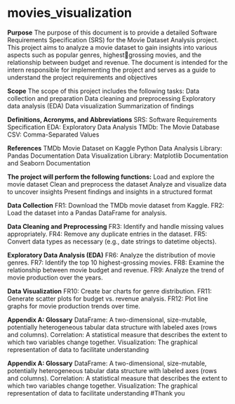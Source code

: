 # movies_visualization
**Purpose**
The purpose of this document is to provide a detailed Software Requirements
Specification (SRS) for the Movie Dataset Analysis project. This project aims to analyze
a movie dataset to gain insights into various aspects such as popular genres, highestgrossing movies, and the relationship between budget and revenue. The document is
intended for the intern responsible for implementing the project and serves as a guide
to understand the project requirements and objectives

**Scope**
The scope of this project includes the following tasks:
Data collection and preparation
Data cleaning and preprocessing
Exploratory data analysis (EDA)
Data visualization
Summarization of findings

**Definitions, Acronyms, and Abbreviations**
SRS: Software Requirements Specification
EDA: Exploratory Data Analysis
TMDb: The Movie Database
CSV: Comma-Separated Values

**References**
TMDb Movie Dataset on Kaggle
Python Data Analysis Library: Pandas Documentation
Data Visualization Library: Matplotlib Documentation and Seaborn Documentation

**The project will perform the following functions:**
Load and explore the movie dataset
Clean and preprocess the dataset
Analyze and visualize data to uncover insights
Present findings and insights in a structured format

**Data Collection**
FR1: Download the TMDb movie dataset from Kaggle.
FR2: Load the dataset into a Pandas DataFrame for analysis.

**Data Cleaning and Preprocessing**
FR3: Identify and handle missing values appropriately.
FR4: Remove any duplicate entries in the dataset.
FR5: Convert data types as necessary (e.g., date strings to datetime objects).

**Exploratory Data Analysis (EDA)**
FR6: Analyze the distribution of movie genres.
FR7: Identify the top 10 highest-grossing movies.
FR8: Examine the relationship between movie budget and revenue.
FR9: Analyze the trend of movie production over the years.

**Data Visualization**
FR10: Create bar charts for genre distribution.
FR11: Generate scatter plots for budget vs. revenue analysis.
FR12: Plot line graphs for movie production trends over time.

**Appendix A: Glossary**
DataFrame: A two-dimensional, size-mutable, potentially heterogeneous tabular
data structure with labeled axes (rows and columns).
Correlation: A statistical measure that describes the extent to which two variables
change together.
Visualization: The graphical representation of data to facilitate understanding

**Appendix A: Glossary**
DataFrame: A two-dimensional, size-mutable, potentially heterogeneous tabular
data structure with labeled axes (rows and columns).
Correlation: A statistical measure that describes the extent to which two variables
change together.
Visualization: The graphical representation of data to facilitate understanding
#Thank you
